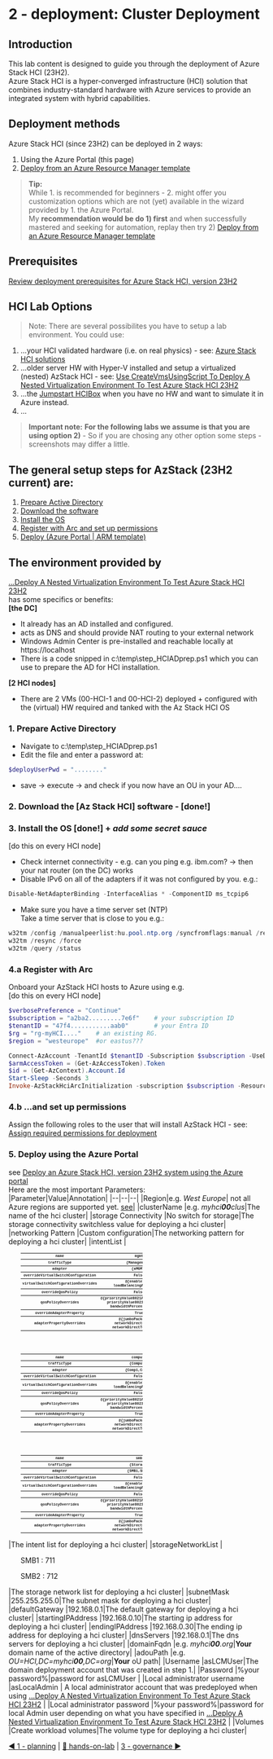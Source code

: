 [JumpstartHCIBox]:https://azurearcjumpstart.io/azure_jumpstart_hcibox

# 2 - deployment: Cluster Deployment

## Introduction
This lab content is designed to guide you through the deployment of Azure Stack HCI (23H2).  
Azure Stack HCI is a hyper-converged infrastructure (HCI) solution that combines industry-standard hardware with Azure services to provide an integrated system with hybrid capabilities.

## Deployment methods
Azure Stack HCI (since 23H2) can be deployed in 2 ways:  
1) Using the Azure Portal (this page)
2) [Deploy from an Azure Resource Manager template](./lab-armdeployment/readme.md)

>**Tip:**  
>While 1. is recommended for beginners - 2. might offer you customization options which are not (yet) available in the wizard provided by 1. the Azure Portal.  
>My **recommendation would be do 1) first** and when successfully mastered and seeking for automation, replay then try 2) [Deploy from an Azure Resource Manager template](./lab-armdeployment/readme.md)

## Prerequisites
[Review deployment prerequisites for Azure Stack HCI, version 23H2](https://learn.microsoft.com/en-us/azure-stack/hci/deploy/deployment-prerequisites)

## HCI Lab Options
>Note: There are several possibilites you have to setup a lab environment. You could use:  
1) ...your HCI validated hardware (i.e. on real physics) - see: [Azure Stack HCI solutions](https://azurestackhcisolutions.azure.microsoft.com/#/catalog)
2) ...older server HW with Hyper-V installed and setup a virtualized (nested) AzStack HCI - see: [Use CreateVmsUsingScript To Deploy A Nested Virtualization Environment To Test Azure Stack HCI 23H2](https://github.com/bfrankMS/CreateHypervVms/tree/master/Scenario-AzStackHCI)
3) ...the [Jumpstart HCIBox](JumpstartHCIBox) when you have no HW and want to simulate it in Azure instead.
4) ...

>**Important note:** **For the following labs we assume is that you are using option 2)** - So if you are chosing any other option some steps - screenshots may differ a little.

## The general setup steps for AzStack (23H2 current) are:
1. [Prepare Active Directory](https://learn.microsoft.com/en-us/azure-stack/hci/deploy/deployment-prep-active-directory)
2. [Download the software](https://learn.microsoft.com/en-us/azure-stack/hci/deploy/download-azure-stack-hci-23h2-software)
3. [Install the OS](https://learn.microsoft.com/en-us/azure-stack/hci/deploy/deployment-install-os)
4. [Register with Arc and set up permissions](https://learn.microsoft.com/en-us/azure-stack/hci/deploy/deployment-arc-register-server-permissions?tabs=powershell)
5. [Deploy (Azure Portal | ARM template)](https://learn.microsoft.com/en-us/azure-stack/hci/deploy/deploy-via-portal)
 

## The environment provided by  
[...Deploy A Nested Virtualization Environment To Test Azure Stack HCI 23H2](https://github.com/bfrankMS/CreateHypervVms/tree/master/)   
has some specifics or benefits:  
**[the DC]**
- It already has an AD installed and configured.
- acts as DNS and should provide NAT routing to your external network
- Windows Admin Center is pre-installed and reachable locally at https://localhost
- There is a code snipped in c:\temp\step_HCIADprep.ps1 which you can use to prepare the AD for HCI installation.  
    
**[2 HCI nodes]**
- There are 2 VMs (00-HCI-1 and 00-HCI-2) deployed + configured with the (virtual) HW required and tanked with the Az Stack HCI OS

### 1. Prepare Active Directory
- Navigate to c:\temp\step_HCIADprep.ps1
- Edit the file and enter a password at:
```PowerShell
$deployUserPwd = "........"
```
- save -> execute -> and check if you now have an OU in your AD....
### 2. Download the [Az Stack HCI] software - [done!]

### 3. Install the OS [done!] + *add some secret sauce*
[do this on every HCI node]
- Check internet connectivity - e.g. can you ping e.g. ibm.com? -> then your nat router (on the DC) works
- Disable IPv6 on all of the adapters if it was not configured by you. e.g.:  
```PowerShell
Disable-NetAdapterBinding -InterfaceAlias * -ComponentID ms_tcpip6
```

- Make sure you have a time server set (NTP)  
Take a time server that is close to you e.g.:
```PowerShell
w32tm /config /manualpeerlist:hu.pool.ntp.org /syncfromflags:manual /reliable:yes /update
w32tm /resync /force
w32tm /query /status
```

### 4.a Register with Arc
Onboard your AzStack HCI hosts to Azure using e.g.  
[do this on every HCI node]
```PowerShell
$verbosePreference = "Continue"
$subscription = "a2ba2.........7e6f"    # your subscription ID
$tenantID = "47f4...........aab0"       # your Entra ID 
$rg = "rg-myHCI...."    # an existing RG.
$region = "westeurope"  #or eastus???

Connect-AzAccount -TenantId $tenantID -Subscription $subscription -UseDeviceAuthentication
$armAccessToken = (Get-AzAccessToken).Token
$id = (Get-AzContext).Account.Id
Start-Sleep -Seconds 3
Invoke-AzStackHciArcInitialization -subscription $subscription -ResourceGroup $rg -TenantID $tenantID -Region $region -Cloud 'AzureCloud' -ArmAccesstoken $armAccessToken -AccountID $id -verbose
```

### 4.b ...and set up permissions
Assign the following roles to the user that will install AzStack HCI - see: [Assign required permissions for deployment](https://learn.microsoft.com/en-us/azure-stack/hci/deploy/deployment-arc-register-server-permissions?tabs=powershell#assign-required-permissions-for-deployment)

### 5. Deploy using the Azure Portal
see [Deploy an Azure Stack HCI, version 23H2 system using the Azure portal](https://learn.microsoft.com/en-us/azure-stack/hci/deploy/deploy-via-portal)  
Here are the most important Parameters:  
|Parameter|Value|Annotation|
|--|--|--|
|Region|e.g. *West Europe*| not all Azure regions are supported yet. [see](https://learn.microsoft.com/en-us/azure-stack/hci/concepts/system-requirements-23h2#azure-requirements)|
|clusterName                   |e.g. *myhci**00**clus*|The name of the hci cluster|
|storage Connectivity          |No switch for storage|The storage connectivity switchless value for deploying a hci cluster|
|networking Pattern            |Custom configuration|The networking pattern for deploying a hci cluster|
|intentList                    |<ul><table style='font-family:"Courier New", Courier, monospace; font-size:50%; width: 50%'><tr><th>name</th><th>mgmt</th></tr><tr><th>trafficType</th><th>{Management}</th></tr><tr><th>adapter</th><th>{aMGMT}</th></tr><tr><th>overrideVirtualSwitchConfiguration</th><th>False</th></tr><tr><th>virtualSwitchConfigurationOverrides</th><th>@{enableIov=; loadBalancingAlgorithm=}</th></tr><tr><th>overrideQosPolicy</th><th>False</th></tr><tr><th>qosPolicyOverrides</th><th>@{priorityValue8021Action_Cluster=7; priorityValue8021Action_SMB=3; bandwidthPercentage_SMB=50}</th></tr><tr><th>overrideAdapterProperty</th><th>True</th></tr><tr><th>adapterPropertyOverrides</th><th>@{jumboPacket=1514; networkDirect=Disabled; networkDirectTechnology=}</th></tr></table></ul></br><ul><table style='font-family:"Courier New", Courier, monospace; font-size:50%; width: 50%'><tr><th>name</th><th>compute</th></tr><tr><th>trafficType</th><th>{Compute}</th></tr><tr><th>adapter</th><th>{Comp1,Comp2}</th></tr><tr><th>overrideVirtualSwitchConfiguration</th><th>False</th></tr><tr><th>virtualSwitchConfigurationOverrides</th><th>@{enableIov=; loadBalancingAlgorithm=}</th></tr><tr><th>overrideQosPolicy</th><th>False</th></tr><tr><th>qosPolicyOverrides</th><th>@{priorityValue8021Action_Cluster=7; priorityValue8021Action_SMB=3; bandwidthPercentage_SMB=50}</th></tr><tr><th>overrideAdapterProperty</th><th>True</th></tr><tr><th>adapterPropertyOverrides</th><th>@{jumboPacket=1514; networkDirect=Disabled; networkDirectTechnology=}</th></tr></table></ul></br><ul><table style='font-family:"Courier New", Courier, monospace; font-size:50%; width: 50%'><tr><th>name</th><th>smb</th></tr><tr><th>trafficType</th><th>{Storage}</th></tr><tr><th>adapter</th><th>{SMB1,SMB2}</th></tr><tr><th>overrideVirtualSwitchConfiguration</th><th>False</th></tr><tr><th>virtualSwitchConfigurationOverrides</th><th>@{enableIov=; loadBalancingAlgorithm=}</th></tr><tr><th>overrideQosPolicy</th><th>False</th></tr><tr><th>qosPolicyOverrides</th><th>@{priorityValue8021Action_Cluster=7; priorityValue8021Action_SMB=3; bandwidthPercentage_SMB=50}</th></tr><tr><th>overrideAdapterProperty</th><th>True</th></tr><tr><th>adapterPropertyOverrides</th><th>@{jumboPacket=1514; networkDirect=Disabled; networkDirectTechnology=}</th></tr></table></ul>|The intent list for deploying a hci cluster|
|storageNetworkList            |<ul>SMB1 : 711</ul><ul>SMB2 : 712</ul>|The storage network list for deploying a hci cluster|
|subnetMask                    |255.255.255.0|The subnet mask for deploying a hci cluster|
|defaultGateway                |192.168.0.1|The default gateway for deploying a hci cluster|
|startingIPAddress             |192.168.0.10|The starting ip address for deploying a hci cluster|
|endingIPAddress               |192.168.0.30|The ending ip address for deploying a hci cluster|
|dnsServers                    |192.168.0.1|The dns servers for deploying a hci cluster|
|domainFqdn                    |e.g. *myhci**00**.org*|**Your** domain name of the active directory|
|adouPath                      |e.g. *OU=HCI,DC=myhci**00**,DC=org*|**Your** oU path|
|Username                      |asLCMUser|The domain deployment account that was created in step 1.|
|Password                      |%your password%|password for asLCMUser |
|Local administrator username  |asLocalAdmin | A local administrator account that was predeployed when using [...Deploy A Nested Virtualization Environment To Test Azure Stack HCI 23H2](https://github.com/bfrankMS/CreateHypervVms/tree/master/)    |
|Local administrator password  |%your password%|password for local Admin user depending on what you have specified in [...Deploy A Nested Virtualization Environment To Test Azure Stack HCI 23H2](https://github.com/bfrankMS/CreateHypervVms/tree/master/)  |
|Volumes             |Create workload volumes|The volume type for deploying a hci cluster|




[◀ 1 - planning](../1%20-%20planning/readme.md) | [🔼 hands-on-lab](../readme.md) | [3 - governance ▶](../3%20-%20governance/readme.md)